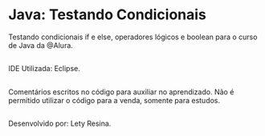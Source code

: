 # Java: Testando Condicionais
Testando condicionais if e else, operadores lógicos e boolean para o curso de Java da @Alura.
##
IDE Utilizada: Eclipse.
##
Comentários escritos no código para auxiliar no aprendizado. Não é permitido utilizar o código para a venda, somente para estudos.
##
Desenvolvido por: Lety Resina.
